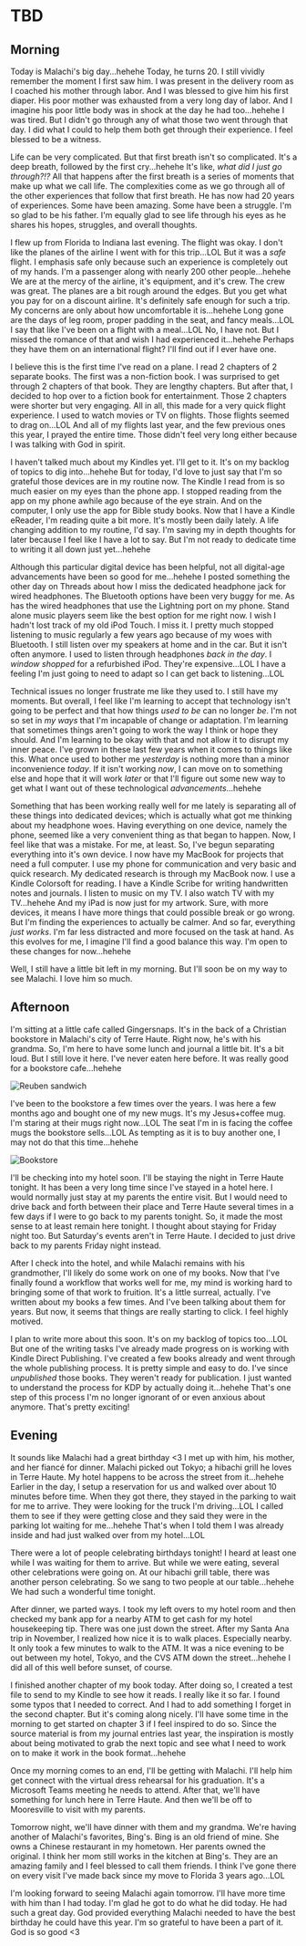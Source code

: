 # TBD

## Morning

Today is Malachi's big day...hehehe Today, he turns 20. I still vividly remember the moment I first saw him. I was present in the delivery room as I coached his mother through labor. And I was blessed to give him his first diaper. His poor mother was exhausted from a very long day of labor. And I imagine his poor little body was in shock at the day he had too...hehehe I was tired. But I didn't go through any of what those two went through that day. I did what I could to help them both get through their experience. I feel blessed to be a witness.

Life can be very complicated. But that first breath isn't so complicated. It's a deep breath, followed by the first cry...hehehe It's like, *what did I just go through?!?* All that happens after the first breath is a series of moments that make up what we call life. The complexities come as we go through all of the other experiences that follow that first breath. He has now had 20 years of experiences. Some have been amazing. Some have been a struggle. I'm so glad to be his father. I'm equally glad to see life through his eyes as he shares his hopes, struggles, and overall thoughts.

I flew up from Florida to Indiana last evening. The flight was okay. I don't like the planes of the airline I went with for this trip...LOL But it was a *safe* flight. I emphasis safe only because such an experience is completely out of my hands. I'm a passenger along with nearly 200 other people...hehehe We are at the mercy of the airline, it's equipment, and it's crew. The crew was great. The planes are a bit rough around the edges. But you get what you pay for on a discount airline. It's definitely safe enough for such a trip. My concerns are only about how uncomfortable it is...hehehe Long gone are the days of leg room, proper padding in the seat, and fancy meals...LOL I say that like I've been on a flight with a meal...LOL No, I have not. But I missed the romance of that and wish I had experienced it...hehehe Perhaps they have them on an international flight? I'll find out if I ever have one.

I believe this is the first time I've read on a plane. I read 2 chapters of 2 separate books. The first was a non-fiction book. I was surprised to get through 2 chapters of that book. They are lengthy chapters. But after that, I decided to hop over to a fiction book for entertainment. Those 2 chapters were shorter but very engaging. All in all, this made for a very quick flight experience. I used to watch movies or TV on flights. Those flights seemed to drag on...LOL And all of my flights last year, and the few previous ones this year, I prayed the entire time. Those didn't feel very long either because I was talking with God in spirit.

I haven't talked much about my Kindles yet. I'll get to it. It's on my backlog of topics to dig into...hehehe But for today, I'd love to just say that I'm so grateful those devices are in my routine now. The Kindle I read from is so much easier on my eyes than the phone app. I stopped reading from the app on my phone awhile ago because of the eye strain. And on the computer, I only use the app for Bible study books. Now that I have a Kindle eReader, I'm reading quite a bit more. It's mostly been daily lately. A life changing addition to my routine, I'd say. I'm saving my in depth thoughts for later because I feel like I have a lot to say. But I'm not ready to dedicate time to writing it all down just yet...hehehe

Although this particular digital device has been helpful, not all digital-age advancements have been so good for me...hehehe I posted something the other day on Threads about how I miss the dedicated headphone jack for wired headphones. The Bluetooth options have been very buggy for me. As has the wired headphones that use the Lightning port on my phone. Stand alone music players seem like the best option for me right now. I wish I hadn't lost track of my old iPod Touch. I miss it. I pretty much stopped listening to music regularly a few years ago because of my woes with Bluetooth. I still listen over my speakers at home and in the car. But it isn't often anymore. I used to listen through headphones *back in the day*. I *window shopped* for a refurbished iPod. They're expensive...LOL I have a feeling I'm just going to need to adapt so I can get back to listening...LOL

Technical issues no longer frustrate me like they used to. I still have my moments. But overall, I feel like I'm learning to accept that technology isn't going to be perfect and that how things *used to be* can no longer *be*. I'm not so set in *my ways* that I'm incapable of change or adaptation. I'm learning that sometimes things aren't going to work the way I think or hope they should. And I'm learning to be okay with that and not allow it to disrupt my inner peace. I've grown in these last few years when it comes to things like this. What once used to bother me *yesterday* is nothing more than a minor inconvenience *today*. If it isn't working *now*, I can move on to something else and hope that it will work *later* or that I'll figure out some new way to get what I want out of these technological *advancements*...hehehe

Something that has been working really well for me lately is separating all of these things into dedicated devices; which is actually what got me thinking about my headphone woes. Having everything on one device, namely the phone, seemed like a very convenient thing as that began to happen. Now, I feel like that was a mistake. For me, at least. So, I've begun separating everything into it's own device. I now have my MacBook for projects that need a full computer. I use my phone for communication and very basic and quick research. My dedicated research is through my MacBook now. I use a Kindle Colorsoft for reading. I have a Kindle Scribe for writing handwritten notes and journals. I listen to music on my TV. I also watch TV with my TV...hehehe And my iPad is now just for my artwork. Sure, with more devices, it means I have more things that could possible break or go wrong. But I'm finding the experiences to actually be calmer. And so far, everything *just works*. I'm far less distracted and more focused on the task at hand. As this evolves for me, I imagine I'll find a good balance this way. I'm open to these changes for now...hehehe

Well, I still have a little bit left in my morning. But I'll soon be on my way to see Malachi. I love him so much.

## Afternoon

I'm sitting at a little cafe called Gingersnaps. It's in the back of a Christian bookstore in Malachi's city of Terre Haute. Right now, he's with his grandma. So, I'm here to have some lunch and journal a little bit. It's a bit loud. But I still love it here. I've never eaten here before. It was really good for a bookstore cafe...hehehe

![Reuben sandwich](./media/IMG_8705.jpeg)

I've been to the bookstore a few times over the years. I was here a few months ago and bought one of my new mugs. It's my Jesus+coffee mug. I'm staring at their mugs right now...LOL The seat I'm in is facing the coffee mugs the bookstore sells...LOL As tempting as it is to buy another one, I may not do that this time...hehehe

![Bookstore](./media/IMG_8707.jpeg)

I'll be checking into my hotel soon. I'll be staying the night in Terre Haute tonight. It has been a very long time since I've stayed in a hotel here. I would normally just stay at my parents the entire visit. But I would need to drive back and forth between their place and Terre Haute several times in a few days if I were to go back to my parents tonight. So, it made the most sense to at least remain here tonight. I thought about staying for Friday night too. But Saturday's events aren't in Terre Haute. I decided to just drive back to my parents Friday night instead.

After I check into the hotel, and while Malachi remains with his grandmother, I'll likely do some work on one of my books. Now that I've finally found a workflow that works well for me, my mind is working hard to bringing some of that work to fruition. It's a little surreal, actually. I've written about my books a few times. And I've been talking about them for years. But now, it seems that things are really starting to click. I feel highly motived.

I plan to write more about this soon. It's on my backlog of topics too...LOL But one of the writing tasks I've already made progress on is working with Kindle Direct Publishing. I've created a few books already and went through the whole publishing process. It is pretty simple and easy to do. I've since *unpublished* those books. They weren't ready for publication. I just wanted to understand the process for KDP by actually doing it...hehehe That's one step of this process I'm no longer ignorant of or even anxious about anymore. That's pretty exciting!

## Evening

It sounds like Malachi had a great birthday <3 I met up with him, his mother, and her fiancé for dinner. Malachi picked out Tokyo; a hibachi grill he loves in Terre Haute. My hotel happens to be across the street from it...hehehe Earlier in the day, I setup a reservation for us and walked over about 10 minutes before time. When they got there, they stayed in the parking to wait for me to arrive. They were looking for the truck I'm driving...LOL I called them to see if they were getting close and they said they were in the parking lot waiting for me...hehehe That's when I told them I was already inside and had just walked over from my hotel...LOL

There were a lot of people celebrating birthdays tonight! I heard at least one while I was waiting for them to arrive. But while we were eating, several other celebrations were going on. At our hibachi grill table, there was another person celebrating. So we sang to two people at our table...hehehe We had such a wonderful time tonight.

After dinner, we parted ways. I took my left overs to my hotel room and then checked my bank app for a nearby ATM to get cash for my hotel housekeeping tip. There was one just down the street. After my Santa Ana trip in November, I realized how nice it is to walk places. Especially nearby. It only took a few minutes to walk to the ATM. It was a nice evening to be out between my hotel, Tokyo, and the CVS ATM down the street...hehehe I did all of this well before sunset, of course.

I finished another chapter of my book today. After doing so, I created a test file to send to my Kindle to see how it reads. I really like it so far. I found some typos that I needed to correct. And I had to add something I forget in the second chapter. But it's coming along nicely. I'll have some time in the morning to get started on chapter 3 if I feel inspired to do so. Since the source material is from my journal entries last year, the inspiration is mostly about being motivated to grab the next topic and see what I need to work on to make it work in the book format...hehehe

Once my morning comes to an end, I'll be getting with Malachi. I'll help him get connect with the virtual dress rehearsal for his graduation. It's a Microsoft Teams meeting he needs to attend. After that, we'll have something for lunch here in Terre Haute. And then we'll be off to Mooresville to visit with my parents.

Tomorrow night, we'll have dinner with them and my grandma. We're having another of Malachi's favorites, Bing's. Bing is an old friend of mine. She owns a Chinese restaurant in my hometown. Her parents owned the original. I think her mom still works in the kitchen at Bing's. They are an amazing family and I feel blessed to call them friends. I think I've gone there on every visit I've made back since my move to Florida 3 years ago...LOL

I'm looking forward to seeing Malachi again tomorrow. I'll have more time with him than I had today. I'm glad he got to do what he did today. He had such a great day. God provided everything Malachi needed to have the best birthday he could have this year. I'm so grateful to have been a part of it. God is so good <3